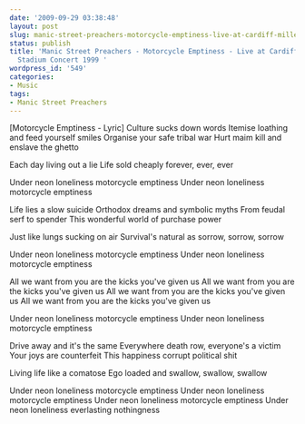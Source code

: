 ```yaml
---
date: '2009-09-29 03:38:48'
layout: post
slug: manic-street-preachers-motorcycle-emptiness-live-at-cardiff-millennium-stadium-concert-1999
status: publish
title: 'Manic Street Preachers - Motorcycle Emptiness - Live at Cardiff Millennium
  Stadium Concert 1999 '
wordpress_id: '549'
categories:
- Music
tags:
- Manic Street Preachers
---
```



[Motorcycle Emptiness - Lyric]
Culture sucks down words
Itemise loathing and feed yourself smiles
Organise your safe tribal war
Hurt maim kill and enslave the ghetto

Each day living out a lie
Life sold cheaply forever, ever, ever

Under neon loneliness motorcycle emptiness
Under neon loneliness motorcycle emptiness

Life lies a slow suicide
Orthodox dreams and symbolic myths
From feudal serf to spender
This wonderful world of purchase power

Just like lungs sucking on air
Survival's natural as sorrow, sorrow, sorrow

Under neon loneliness motorcycle emptiness
Under neon loneliness motorcycle emptiness

All we want from you are the kicks you've given us
All we want from you are the kicks you've given us
All we want from you are the kicks you've given us
All we want from you are the kicks you've given us

Under neon loneliness motorcycle emptiness
Under neon loneliness motorcycle emptiness

Drive away and it's the same
Everywhere death row, everyone's a victim
Your joys are counterfeit
This happiness corrupt political shit

Living life like a comatose
Ego loaded and swallow, swallow, swallow

Under neon loneliness motorcycle emptiness
Under neon loneliness motorcycle emptiness
Under neon loneliness motorcycle emptiness
Under neon loneliness everlasting nothingness
